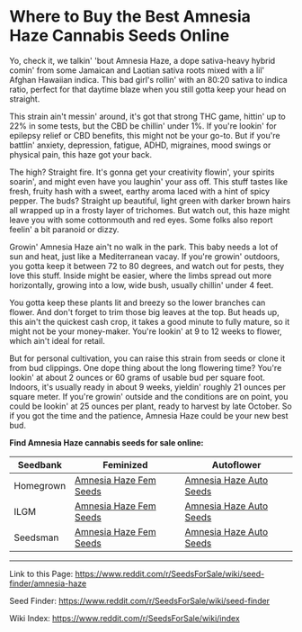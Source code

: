 # Where to Buy the Best Amnesia Haze Cannabis Seeds Online

Yo, check it, we talkin' 'bout Amnesia Haze, a dope sativa-heavy hybrid comin' from some Jamaican and Laotian sativa roots mixed with a lil' Afghan Hawaiian indica. This bad girl's rollin' with an 80:20 sativa to indica ratio, perfect for that daytime blaze when you still gotta keep your head on straight.

This strain ain't messin' around, it's got that strong THC game, hittin' up to 22% in some tests, but the CBD be chillin' under 1%. If you're lookin' for epilepsy relief or CBD benefits, this might not be your go-to. But if you're battlin' anxiety, depression, fatigue, ADHD, migraines, mood swings or physical pain, this haze got your back.

The high? Straight fire. It's gonna get your creativity flowin', your spirits soarin', and might even have you laughin' your ass off. This stuff tastes like fresh, fruity hash with a sweet, earthy aroma laced with a hint of spicy pepper. The buds? Straight up beautiful, light green with darker brown hairs all wrapped up in a frosty layer of trichomes. But watch out, this haze might leave you with some cottonmouth and red eyes. Some folks also report feelin' a bit paranoid or dizzy.

Growin' Amnesia Haze ain't no walk in the park. This baby needs a lot of sun and heat, just like a Mediterranean vacay. If you're growin' outdoors, you gotta keep it between 72 to 80 degrees, and watch out for pests, they love this stuff. Inside might be easier, where the limbs spread out more horizontally, growing into a low, wide bush, usually chillin' under 4 feet.

You gotta keep these plants lit and breezy so the lower branches can flower. And don't forget to trim those big leaves at the top. But heads up, this ain't the quickest cash crop, it takes a good minute to fully mature, so it might not be your money-maker. You're lookin' at 9 to 12 weeks to flower, which ain't ideal for retail.

But for personal cultivation, you can raise this strain from seeds or clone it from bud clippings. One dope thing about the long flowering time? You're lookin' at about 2 ounces or 60 grams of usable bud per square foot. Indoors, it's usually ready in about 9 weeks, yieldin' roughly 21 ounces per square meter. If you're growin' outside and the conditions are on point, you could be lookin' at 25 ounces per plant, ready to harvest by late October. So if you got the time and the patience, Amnesia Haze could be your new best bud.

**Find Amnesia Haze cannabis seeds for sale online:**

| Seedbank  | Feminized | Autoflower |
|-----------|-----------|------------|
| Homegrown | [Amnesia Haze Fem Seeds](https://homegrowncannabisco.com/products/amnesia-haze-feminized-marijuana-seeds?a_aid=sale) | [Amnesia Haze Auto Seeds](https://homegrowncannabisco.com/products/amnesia-haze-autoflower-marijuana-seeds?a_aid=sale) |
| ILGM      | [Amnesia Haze Fem Seeds](https://ilgm.com/products/amnesia-haze-feminized-seeds?aff=2191) | [Amnesia Haze Auto Seeds](https://ilgm.com/products/amnesia-haze-autoflower-seeds?aff=2191) |
| Seedsman  | [Amnesia Haze Fem Seeds](https://www.seedsman.com/amnesia-haze-feminised-seeds-royal-queen-seeds?a_aid=56f632ea3916c) | [Amnesia Haze Auto Seeds](https://www.seedsman.com/amnesia-haze-automatic-feminised-seeds?a_aid=56f632ea3916c) |

___

Link to this Page: https://www.reddit.com/r/SeedsForSale/wiki/seed-finder/amnesia-haze

Seed Finder: https://www.reddit.com/r/SeedsForSale/wiki/seed-finder

Wiki Index: https://www.reddit.com/r/SeedsForSale/wiki/index

